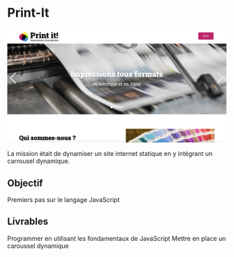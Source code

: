 # Print-It

<img alt="screenshot du carrousel" src="./assets/images/Print it.png" >

La mission était de dynamiser un site internet statique en y intégrant un carrousel dynamique.

## Objectif

Premiers pas sur le langage JavaScript

## Livrables

Programmer en utilisant les fondamentaux de JavaScript
Mettre en place un caroussel dynamique